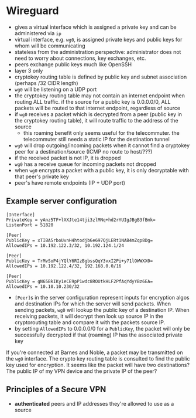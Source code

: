 # Wireguard
- gives a virtual interface which is assigned a private key and can be administered via `ip`
- virtual interface, e.g. `wg0`, is assigned private keys and public keys for whom will be communicating
- stateless from the administration perspective: administrator does not need to worry about connections, key exchanges, etc.
- peers exchange public keys much like OpenSSH
- layer 3 only
- cryptokey routing table is defined by public key and subnet association (perhaps /32 CIDR length)
- `wg0` will be listening on a UDP port
- the cryptokey routing table may not contain an internet endpoint when routing ALL traffic. if the source for a public key is 0.0.0.0/0, ALL packets will be routed to that internet endpoint, regardless of source
- if `wg0` receives a packet which is decrypted from a peer (public key in the cryptokey routing table), it will route traffic to the address of the source
  - this roaming benefit only seems useful for the telecommuter. the telecommuter still needs a static IP for the destination tunnel
- `wg0` will drop outgoing/incoming packets when it cannot find a cryptokey peer for a destination/source (ICMP no route to host/???)
- if the received packet is not IP, it is dropped
- `wg0` has a receive queue for incoming packets not dropped
- when `wg0` encrypts a packet with a public key, it is only decryptable with that peer's private key
- peer's have remote endpoints (IP + UDP port)

## Example server configuration
```
[Interface]
PrivateKey = yAnz5TF+lXXJte14tji3zlMNq+hd2rYUIgJBgB3fBmk=
ListenPort = 51820

[Peer]
PublicKey = xTIBA5rboUvnH4htodjb6e697QjLERt1NAB4mZqp8Dg=
AllowedIPs = 10.192.122.3/32, 10.192.124.1/24

[Peer]
PublicKey = TrMvSoP4jYQlY6RIzBgbssQqY3vxI2Pi+y71lOWWXX0=
AllowedIPs = 10.192.122.4/32, 192.168.0.0/16

[Peer]
PublicKey = gN65BkIKy1eCE9pP1wdc8ROUtkHLF2PfAqYdyYBz6EA=
AllowedIPs = 10.10.10.230/32
```
- `[Peer]`s in the server configuration represent inputs for encryption algos and destination IPs for which the server will send packets. When sending packets, `wg0` will lookup the public key of a destination IP. When receiving packets, it will decrypt then look up source IP in the cryptorouting table and compare it with the packets source IP.
- by setting `AllowedIPs` to 0.0.0.0/0 for a `PublicKey`, the packet will only be successfully decrypted if that (roaming) IP has the associated private key

If you're connected at Barnes and Noble, a packet may be transmitted on the `wg0` interface. The crypto key routing table is consulted to find the public key used for encryption. It seems like the packet will have two destinations? The public IP of my VPN device and the private IP of the peer?

## Principles of a Secure VPN
- **authenticated** peers and IP addresses they're allowed to use as a source

